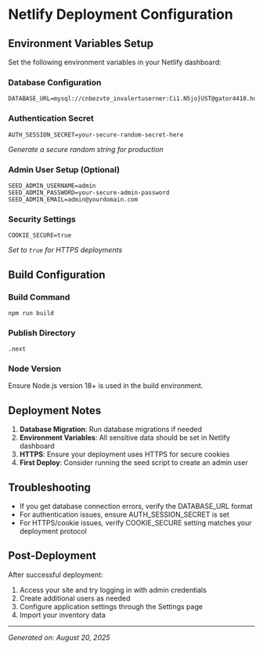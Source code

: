 # Netlify Deployment Configuration

## Environment Variables Setup

Set the following environment variables in your Netlify dashboard:

### Database Configuration
```
DATABASE_URL=mysql://cnbezvte_invalertuserner:Ci1.N5jo}UST@gator4410.hostgator.com:2083/cnbezvte_invalert
```

### Authentication Secret
```
AUTH_SESSION_SECRET=your-secure-random-secret-here
```
*Generate a secure random string for production*

### Admin User Setup (Optional)
```
SEED_ADMIN_USERNAME=admin
SEED_ADMIN_PASSWORD=your-secure-admin-password
SEED_ADMIN_EMAIL=admin@yourdomain.com
```

### Security Settings
```
COOKIE_SECURE=true
```
*Set to `true` for HTTPS deployments*

## Build Configuration

### Build Command
```
npm run build
```

### Publish Directory
```
.next
```

### Node Version
Ensure Node.js version 18+ is used in the build environment.

## Deployment Notes

1. **Database Migration**: Run database migrations if needed
2. **Environment Variables**: All sensitive data should be set in Netlify dashboard
3. **HTTPS**: Ensure your deployment uses HTTPS for secure cookies
4. **First Deploy**: Consider running the seed script to create an admin user

## Troubleshooting

- If you get database connection errors, verify the DATABASE_URL format
- For authentication issues, ensure AUTH_SESSION_SECRET is set
- For HTTPS/cookie issues, verify COOKIE_SECURE setting matches your deployment protocol

## Post-Deployment

After successful deployment:
1. Access your site and try logging in with admin credentials
2. Create additional users as needed
3. Configure application settings through the Settings page
4. Import your inventory data

---
*Generated on: August 20, 2025*
